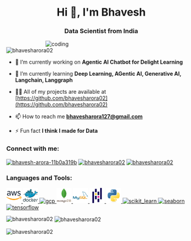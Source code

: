 
<h1 align="center">Hi 👋, I'm Bhavesh</h1>
<h3 align="center">Data Scientist from India</h3>

<img align="right" alt="coding" width="400" src="https://user-images.githubusercontent.com/55389276/140866485-8fb1c876-9a8f-4d6a-98dc-08c4981eaf70.gif">

<p align="left"> <img src="https://komarev.com/ghpvc/?username=bhavesharora02&label=Profile%20views&color=0e75b6&style=flat" alt="bhavesharora02" /> </p>

- 🔭 I’m currently working on **Agentic AI Chatbot for Delight Learning**

- 🌱 I’m currently learning **Deep Learning, AGentic AI, Generative AI, Langchain, Langgraph**

- 👨‍💻 All of my projects are available at [https://github.com/bhavesharora02](https://github.com/bhavesharora02)

- 📫 How to reach me **bhavesharora127@gmail.com**

- ⚡ Fun fact **I think I made for Data**

<h3 align="left">Connect with me:</h3>
<p align="left">
<a href="https://linkedin.com/in/bhavesh-arora-11b0a319b" target="blank"><img align="center" src="https://raw.githubusercontent.com/rahuldkjain/github-profile-readme-generator/master/src/images/icons/Social/linked-in-alt.svg" alt="bhavesh-arora-11b0a319b" height="30" width="40" /></a>
<a href="https://instagram.com/bhavesharora02" target="blank"><img align="center" src="https://raw.githubusercontent.com/rahuldkjain/github-profile-readme-generator/master/src/images/icons/Social/instagram.svg" alt="bhavesharora02" height="30" width="40" /></a>
<a href="https://www.hackerrank.com/bhavesharora02" target="blank"><img align="center" src="https://raw.githubusercontent.com/rahuldkjain/github-profile-readme-generator/master/src/images/icons/Social/hackerrank.svg" alt="bhavesharora02" height="30" width="40" /></a>
</p>

<h3 align="left">Languages and Tools:</h3>
<p align="left"> <a href="https://aws.amazon.com" target="_blank" rel="noreferrer"> <img src="https://raw.githubusercontent.com/devicons/devicon/master/icons/amazonwebservices/amazonwebservices-original-wordmark.svg" alt="aws" width="40" height="40"/> </a> <a href="https://www.docker.com/" target="_blank" rel="noreferrer"> <img src="https://raw.githubusercontent.com/devicons/devicon/master/icons/docker/docker-original-wordmark.svg" alt="docker" width="40" height="40"/> </a> <a href="https://cloud.google.com" target="_blank" rel="noreferrer"> <img src="https://www.vectorlogo.zone/logos/google_cloud/google_cloud-icon.svg" alt="gcp" width="40" height="40"/> </a> <a href="https://www.mongodb.com/" target="_blank" rel="noreferrer"> <img src="https://raw.githubusercontent.com/devicons/devicon/master/icons/mongodb/mongodb-original-wordmark.svg" alt="mongodb" width="40" height="40"/> </a> <a href="https://www.mysql.com/" target="_blank" rel="noreferrer"> <img src="https://raw.githubusercontent.com/devicons/devicon/master/icons/mysql/mysql-original-wordmark.svg" alt="mysql" width="40" height="40"/> </a> <a href="https://pandas.pydata.org/" target="_blank" rel="noreferrer"> <img src="https://raw.githubusercontent.com/devicons/devicon/2ae2a900d2f041da66e950e4d48052658d850630/icons/pandas/pandas-original.svg" alt="pandas" width="40" height="40"/> </a> <a href="https://www.python.org" target="_blank" rel="noreferrer"> <img src="https://raw.githubusercontent.com/devicons/devicon/master/icons/python/python-original.svg" alt="python" width="40" height="40"/> </a> <a href="https://scikit-learn.org/" target="_blank" rel="noreferrer"> <img src="https://upload.wikimedia.org/wikipedia/commons/0/05/Scikit_learn_logo_small.svg" alt="scikit_learn" width="40" height="40"/> </a> <a href="https://seaborn.pydata.org/" target="_blank" rel="noreferrer"> <img src="https://seaborn.pydata.org/_images/logo-mark-lightbg.svg" alt="seaborn" width="40" height="40"/> </a> <a href="https://www.tensorflow.org" target="_blank" rel="noreferrer"> <img src="https://www.vectorlogo.zone/logos/tensorflow/tensorflow-icon.svg" alt="tensorflow" width="40" height="40"/> </a> </p>

<p><img align="left" src="https://github-readme-stats.vercel.app/api/top-langs?username=bhavesharora02&show_icons=true&locale=en&layout=compact" alt="bhavesharora02" /></p>

<p>&nbsp;<img align="center" src="https://github-readme-stats.vercel.app/api?username=bhavesharora02&show_icons=true&locale=en" alt="bhavesharora02" /></p>

<p><img align="center" src="https://github-readme-streak-stats.herokuapp.com/?user=bhavesharora02&" alt="bhavesharora02" /></p>
